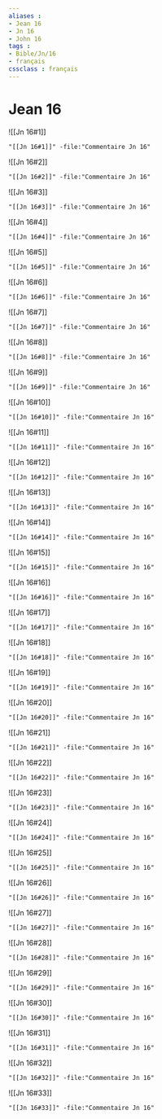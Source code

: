 ```yaml
---
aliases : 
- Jean 16
- Jn 16
- John 16
tags : 
- Bible/Jn/16
- français
cssclass : français
---
```


# Jean 16

![[Jn 16#1]]

```query
"[[Jn 16#1]]" -file:"Commentaire Jn 16"
```

![[Jn 16#2]]

```query
"[[Jn 16#2]]" -file:"Commentaire Jn 16"
```

![[Jn 16#3]]

```query
"[[Jn 16#3]]" -file:"Commentaire Jn 16"
```

![[Jn 16#4]]

```query
"[[Jn 16#4]]" -file:"Commentaire Jn 16"
```

![[Jn 16#5]]

```query
"[[Jn 16#5]]" -file:"Commentaire Jn 16"
```

![[Jn 16#6]]

```query
"[[Jn 16#6]]" -file:"Commentaire Jn 16"
```

![[Jn 16#7]]

```query
"[[Jn 16#7]]" -file:"Commentaire Jn 16"
```

![[Jn 16#8]]

```query
"[[Jn 16#8]]" -file:"Commentaire Jn 16"
```

![[Jn 16#9]]

```query
"[[Jn 16#9]]" -file:"Commentaire Jn 16"
```

![[Jn 16#10]]

```query
"[[Jn 16#10]]" -file:"Commentaire Jn 16"
```

![[Jn 16#11]]

```query
"[[Jn 16#11]]" -file:"Commentaire Jn 16"
```

![[Jn 16#12]]

```query
"[[Jn 16#12]]" -file:"Commentaire Jn 16"
```

![[Jn 16#13]]

```query
"[[Jn 16#13]]" -file:"Commentaire Jn 16"
```

![[Jn 16#14]]

```query
"[[Jn 16#14]]" -file:"Commentaire Jn 16"
```

![[Jn 16#15]]

```query
"[[Jn 16#15]]" -file:"Commentaire Jn 16"
```

![[Jn 16#16]]

```query
"[[Jn 16#16]]" -file:"Commentaire Jn 16"
```

![[Jn 16#17]]

```query
"[[Jn 16#17]]" -file:"Commentaire Jn 16"
```

![[Jn 16#18]]

```query
"[[Jn 16#18]]" -file:"Commentaire Jn 16"
```

![[Jn 16#19]]

```query
"[[Jn 16#19]]" -file:"Commentaire Jn 16"
```

![[Jn 16#20]]

```query
"[[Jn 16#20]]" -file:"Commentaire Jn 16"
```

![[Jn 16#21]]

```query
"[[Jn 16#21]]" -file:"Commentaire Jn 16"
```

![[Jn 16#22]]

```query
"[[Jn 16#22]]" -file:"Commentaire Jn 16"
```

![[Jn 16#23]]

```query
"[[Jn 16#23]]" -file:"Commentaire Jn 16"
```

![[Jn 16#24]]

```query
"[[Jn 16#24]]" -file:"Commentaire Jn 16"
```

![[Jn 16#25]]

```query
"[[Jn 16#25]]" -file:"Commentaire Jn 16"
```

![[Jn 16#26]]

```query
"[[Jn 16#26]]" -file:"Commentaire Jn 16"
```

![[Jn 16#27]]

```query
"[[Jn 16#27]]" -file:"Commentaire Jn 16"
```

![[Jn 16#28]]

```query
"[[Jn 16#28]]" -file:"Commentaire Jn 16"
```

![[Jn 16#29]]

```query
"[[Jn 16#29]]" -file:"Commentaire Jn 16"
```

![[Jn 16#30]]

```query
"[[Jn 16#30]]" -file:"Commentaire Jn 16"
```

![[Jn 16#31]]

```query
"[[Jn 16#31]]" -file:"Commentaire Jn 16"
```

![[Jn 16#32]]

```query
"[[Jn 16#32]]" -file:"Commentaire Jn 16"
```

![[Jn 16#33]]

```query
"[[Jn 16#33]]" -file:"Commentaire Jn 16"
```

